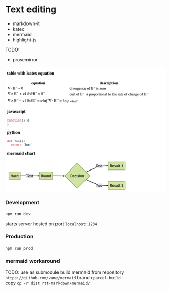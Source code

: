 # Text editing
* markdown-it
* katex 
* mermaid
* highlight-js  

TODO:
* prosemirror 

![screenshot](doc/screenshot.png)

### Development
```npm run dev```

starts server hosted on port
```localhost:1234```

### Production
``npm run prod``

### mermaid workaround
TODO: use as submodule
build mermaid from repository ```https://github.com/vane/mermaid``` branch ```parcel-build```  
copy ```cp -r dist rtt-markdown/mermaid/```
